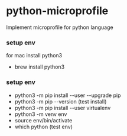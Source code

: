 # python-microprofile
Implement microprofile for python language


### setup env
for mac install python3

* brew install python3 

### setup env

* python3 -m pip install --user --upgrade pip
* python3 -m pip --version (test install)
* python3 -m pip install --user virtualenv
* python3 -m venv env
* source env/bin/activate
* which python (test env)
